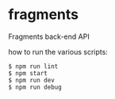 # fragments

Fragments back-end API

how to run the various scripts:

```
$ npm run lint
$ npm start
$ npm run dev
$ npm run debug
```
